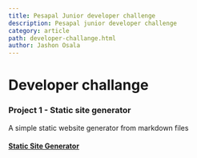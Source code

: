 ```yaml
---
title: Pesapal Junior developer challenge
description: Pesapal junior developer challenge
category: article
path: developer-challange.html
author: Jashon Osala
---
```


# Developer challange

### Project 1 - Static site generator
A simple static website generator from markdown files

#### [Static Site Generator](https://github.com/osala-eng/developer-challange/tree/main/static-site-generator)


